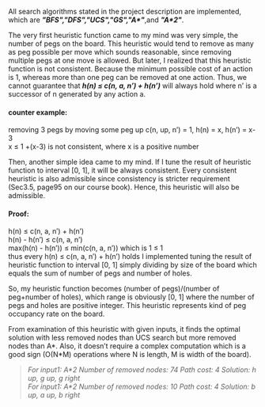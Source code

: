 All search algorithms stated in the project description are implemented, which are _**"BFS","DFS","UCS","GS","A*"**_,and _**"A*2"**_.

The very first heuristic function came to my mind was very simple, the number of pegs on the board. This heuristic would tend to remove as many as peg possible per move which sounds reasonable, since removing multiple pegs at one move is allowed. But later, I realized that this heuristic function is not consistent. Because the minimum possible cost of an action is 1, whereas more than one peg can be removed at one action. Thus, we cannot guarantee that _**h(n) ≤ c(n, a, n’) + h(n’)**_ will always hold where n’ is a successor of n generated by any action a.

#### **counter example:**                                                         
removing 3 pegs by moving some peg up c(n, up, n’) = 1, h(n) = x, h(n’) = x-3                     
x ≤ 1 +(x-3) is not consistent, where x is a positive number

Then, another simple idea came to my mind. If I tune the result of heuristic function to interval [0, 1], it will be always consistent. Every consistent heuristic is also admissible since consistency is stricter requirement (Sec3.5, page95 on our course book). Hence, this heuristic will also be admissible.

#### **Proof:**  
h(n) ≤ c(n, a, n′) + h(n’)                                             
h(n) - h(n’) ≤ c(n, a, n’)                                            
max(h(n) - h(n’)) ≤ min(c(n, a, n’)) which is 1 ≤ 1                       
thus every h(n) ≤ c(n, a, n′) + h(n’) holds
I implemented tuning the result of heuristic function to interval [0, 1] simply dividing by size of the board which equals the sum of number of pegs and number of holes.

So, my heuristic function becomes  (number of pegs)/(number of peg+number of holes), which range is obviously [0, 1] where the number of pegs and holes are positive integer. This heuristic represents kind of peg occupancy rate on the board. 

From examination of this heuristic with given inputs, it finds the optimal solution with less removed nodes than UCS search but more removed nodes than A*. Also, it doesn’t require a complex computation which is a good sign (O(N*M) operations where N is length, M is width of the board).

> _For input1: A*2_ 				 _Number of removed nodes: 74_		       _Path cost: 4_	   _Solution: h up, g up, g right_		      
> _For input1: A*2_	         _Number of removed nodes: 10_           _Path cost: 4_    _Solution: b up, a up, b right_
